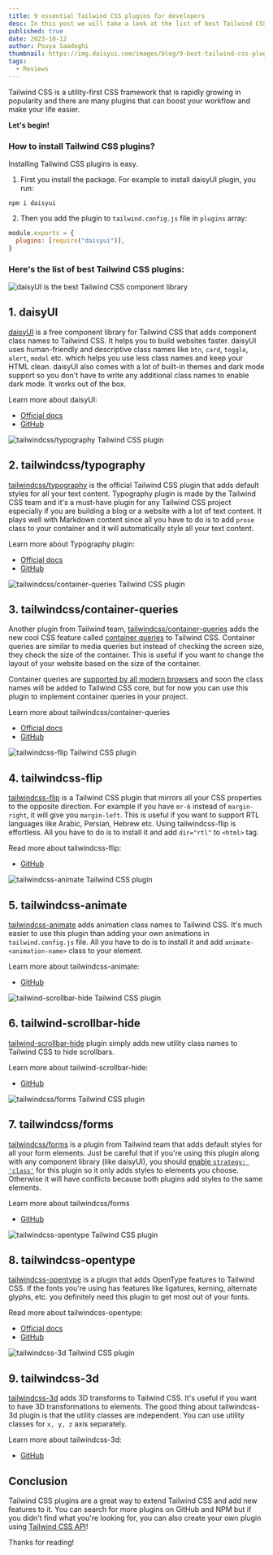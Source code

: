 ```yaml
---
title: 9 essential Tailwind CSS plugins for developers
desc: In this post we will take a look at the list of best Tailwind CSS plugins to use in your next project
published: true
date: 2023-10-12
author: Pouya Saadeghi
thumbnail: https://img.daisyui.com/images/blog/9-best-tailwind-css-plugins-for-developers.webp
tags:
  - Reviews
---
```


Tailwind CSS is a utility-first CSS framework that is rapidly growing in popularity and there are many plugins that can boost your workflow and make your life easier.

**Let's begin!**

### How to install Tailwind CSS plugins?

Installing Tailwind CSS plugins is easy.

1. First you install the package. For example to install daisyUI plugin, you run:

```
npm i daisyui
```

2. Then you add the plugin to `tailwind.config.js` file in `plugins` array:

```js
module.exports = {
  plugins: [require("daisyui")],
}
```

### Here's the list of best Tailwind CSS plugins:

![daisyUI is the best Tailwind CSS component library](https://img.daisyui.com/images/blog/daisyui-tailwind-components.webp)

## 1. daisyUI

[daisyUI](https://daisyui.com/) is a free component library for Tailwind CSS that adds component class names to Tailwind CSS.
It helps you to build websites faster. daisyUI uses human-friendly and descriptive class names like `btn`, `card`, `toggle`, `alert`, `modal` etc. which helps you use less class names and keep your HTML clean.
daisyUI also comes with a lot of built-in themes and dark mode support so you don't have to write any additional class names to enable dark mode. It works out of the box.

Learn more about daisyUI:

- [Official docs](https://daisyui.com/)
- [GitHub](https://github.com/saadeghi/daisyui)

![tailwindcss/typography Tailwind CSS plugin](https://img.daisyui.com/images/blog/tailwindcss-typography.webp)

## 2. tailwindcss/typography

[tailwindcss/typography](https://tailwindcss.com/docs/typography-plugin) is the official Tailwind CSS plugin that adds default styles for all your text content.
 Typography plugin is made by the Tailwind CSS team and it's a must-have plugin for any Tailwind CSS project especially if you are building a blog or a website with a lot of text content. It plays well with Markdown content since all you have to do is to add `prose` class to your container and it will automatically style all your text content.

Learn more about Typography plugin:

- [Official docs](https://tailwindcss.com/docs/typography-plugin)
- [GitHub](https://github.com/tailwindlabs/tailwindcss-typography)

![tailwindcss/container-queries Tailwind CSS plugin](https://img.daisyui.com/images/blog/tailwindcss-container-queries.webp)

## 3. tailwindcss/container-queries

Another plugin from Tailwind team, [tailwindcss/container-queries](https://tailwindcss.com/docs/plugins#container-queries) adds the new cool CSS feature called [container queries](https://developer.mozilla.org/en-US/docs/Web/CSS/CSS_container_queries) to Tailwind CSS. Container queries are similar to media queries but instead of checking the screen size, they check the size of the container. This is useful if you want to change the layout of your website based on the size of the container.

Container queries are [supported by all modern browsers](https://caniuse.com/css-container-query-units) and soon the class names will be added to Tailwind CSS core, but for now you can use this plugin to implement container queries in your project.

Learn more about tailwindcss/container-queries

- [Official docs](https://tailwindcss.com/docs/plugins#container-queries)
- [GitHub](https://github.com/tailwindlabs/tailwindcss-container-queries)

![tailwindcss-flip Tailwind CSS plugin](https://img.daisyui.com/images/blog/tailwindcss-flip.webp)

## 4. tailwindcss-flip

[tailwindcss-flip](https://github.com/cvrajeesh/tailwindcss-flip) is a Tailwind CSS plugin that mirrors all your CSS properties to the opposite direction. For example if you have `mr-6` instead of `margin-right`, it will give you `margin-left`. This is useful if you want to support RTL languages like Arabic, Persian, Hebrew etc. Using tailwindcss-flip is effortless. All you have to do is to install it and add `dir="rtl"` to `<html>` tag.

Read more about tailwindcss-flip:

- [GitHub](https://github.com/cvrajeesh/tailwindcss-flip)

![tailwindcss-animate Tailwind CSS plugin](https://img.daisyui.com/images/blog/tailwindcss-animate.webp)

## 5. tailwindcss-animate

[tailwindcss-animate](https://github.com/jamiebuilds/tailwindcss-animate) adds animation class names to Tailwind CSS. It's much easier to use this plugin than adding your own animations in `tailwind.config.js` file. All you have to do is to install it and add `animate-<animation-name>` class to your element.

Learn more about tailwindcss-animate:

- [GitHub](https://github.com/jamiebuilds/tailwindcss-animate)

![tailwind-scrollbar-hide Tailwind CSS plugin](https://img.daisyui.com/images/blog/tailwind-scrollbar-hide.webp)

## 6. tailwind-scrollbar-hide

[tailwind-scrollbar-hide](https://github.com/reslear/tailwind-scrollbar-hide) plugin simply adds new utility class names to Tailwind CSS to hide scrollbars.

Learn more about tailwind-scrollbar-hide:

- [GitHub](https://github.com/reslear/tailwind-scrollbar-hide)

![tailwindcss/forms Tailwind CSS plugin](https://img.daisyui.com/images/blog/tailwindcss-forms.webp)

## 7. tailwindcss/forms

[tailwindcss/forms](https://github.com/tailwindlabs/tailwindcss-forms) is a plugin from Tailwind team that adds default styles for all your form elements. Just be careful that if you're using this plugin along with any component library (like daisyUI), you should [enable `strategy: 'class'`](https://github.com/tailwindlabs/tailwindcss-forms#using-only-global-styles-or-only-classes) for this plugin so it only adds styles to elements you choose. Otherwise it will have conflicts because both plugins add styles to the same elements.

Learn more about tailwindcss/forms

- [GitHub](https://github.com/tailwindlabs/tailwindcss-forms)

![tailwindcss-opentype Tailwind CSS plugin](https://img.daisyui.com/images/blog/tailwindcss-opentype.webp)

## 8. tailwindcss-opentype

[tailwindcss-opentype](https://tailwindcss-opentype.netlify.app/) is a plugin that adds OpenType features to Tailwind CSS. If the fonts you're using has features like ligatures, kerning, alternate glyphs, etc. you definitely need this plugin to get most out of your fonts.

Read more about tailwindcss-opentype:

- [Official docs](https://tailwindcss-opentype.netlify.app/)
- [GitHub](https://github.com/stormwarning/tailwindcss-opentype)

![tailwindcss-3d Tailwind CSS plugin](https://img.daisyui.com/images/blog/tailwindcss-3d.webp)

## 9. tailwindcss-3d

[tailwindcss-3d](https://github.com/sambauers/tailwindcss-3d) adds 3D transforms to Tailwind CSS. It's useful if you want to have 3D transformations to elements. The good thing about tailwindcss-3d plugin is that the utility classes are independent. You can use utility classes for `x, y, z` axis separately.

Learn more about tailwindcss-3d:

- [GitHub](https://github.com/sambauers/tailwindcss-3d)

## Conclusion

Tailwind CSS plugins are a great way to extend Tailwind CSS and add new features to it.
You can search for more plugins on GitHub and NPM but if you didn't find what you're looking for, you can also create your own plugin using [Tailwind CSS API](https://tailwindcss.com/docs/plugins#adding-utilities)!

Thanks for reading!
